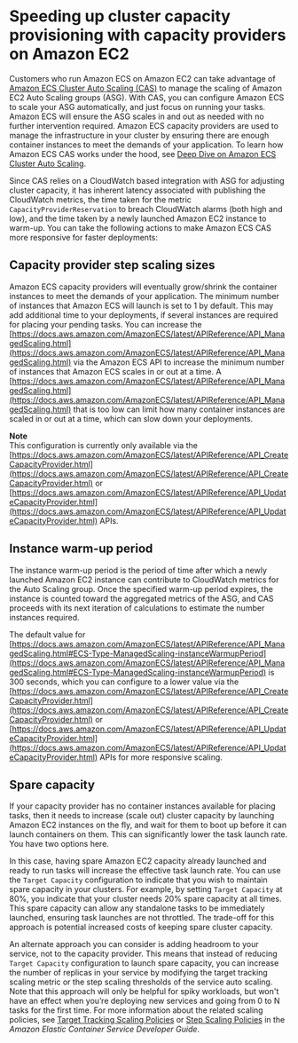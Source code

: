 # Speeding up cluster capacity provisioning with capacity providers on Amazon EC2<a name="capacity-cluster-speed-up-ec2"></a>

Customers who run Amazon ECS on Amazon EC2 can take advantage of [Amazon ECS Cluster Auto Scaling \(CAS\)](https://docs.aws.amazon.com/AmazonECS/latest/developerguide/cluster-auto-scaling.html) to manage the scaling of Amazon EC2 Auto Scaling groups \(ASG\)\. With CAS, you can configure Amazon ECS to scale your ASG automatically, and just focus on running your tasks\. Amazon ECS will ensure the ASG scales in and out as needed with no further intervention required\. Amazon ECS capacity providers are used to manage the infrastructure in your cluster by ensuring there are enough container instances to meet the demands of your application\. To learn how Amazon ECS CAS works under the hood, see [Deep Dive on Amazon ECS Cluster Auto Scaling](http://aws.amazon.com/blogs/containers/deep-dive-on-amazon-ecs-cluster-auto-scaling/)\.

Since CAS relies on a CloudWatch based integration with ASG for adjusting cluster capacity, it has inherent latency associated with publishing the CloudWatch metrics, the time taken for the metric `CapacityProviderReservation` to breach CloudWatch alarms \(both high and low\), and the time taken by a newly launched Amazon EC2 instance to warm\-up\. You can take the following actions to make Amazon ECS CAS more responsive for faster deployments:

## Capacity provider step scaling sizes<a name="cas-step-size"></a>

Amazon ECS capacity providers will eventually grow/shrink the container instances to meet the demands of your application\. The minimum number of instances that Amazon ECS will launch is set to 1 by default\. This may add additional time to your deployments, if several instances are required for placing your pending tasks\. You can increase the [https://docs.aws.amazon.com/AmazonECS/latest/APIReference/API_ManagedScaling.html](https://docs.aws.amazon.com/AmazonECS/latest/APIReference/API_ManagedScaling.html) via the Amazon ECS API to increase the minimum number of instances that Amazon ECS scales in or out at a time\. A [https://docs.aws.amazon.com/AmazonECS/latest/APIReference/API_ManagedScaling.html](https://docs.aws.amazon.com/AmazonECS/latest/APIReference/API_ManagedScaling.html) that is too low can limit how many container instances are scaled in or out at a time, which can slow down your deployments\.

**Note**  
This configuration is currently only available via the [https://docs.aws.amazon.com/AmazonECS/latest/APIReference/API_CreateCapacityProvider.html](https://docs.aws.amazon.com/AmazonECS/latest/APIReference/API_CreateCapacityProvider.html) or [https://docs.aws.amazon.com/AmazonECS/latest/APIReference/API_UpdateCapacityProvider.html](https://docs.aws.amazon.com/AmazonECS/latest/APIReference/API_UpdateCapacityProvider.html) APIs\.

## Instance warm\-up period<a name="instance-warmup-period"></a>

The instance warm\-up period is the period of time after which a newly launched Amazon EC2 instance can contribute to CloudWatch metrics for the Auto Scaling group\. Once the specified warm\-up period expires, the instance is counted toward the aggregated metrics of the ASG, and CAS proceeds with its next iteration of calculations to estimate the number instances required\.

The default value for [https://docs.aws.amazon.com/AmazonECS/latest/APIReference/API_ManagedScaling.html#ECS-Type-ManagedScaling-instanceWarmupPeriod](https://docs.aws.amazon.com/AmazonECS/latest/APIReference/API_ManagedScaling.html#ECS-Type-ManagedScaling-instanceWarmupPeriod) is 300 seconds, which you can configure to a lower value via the [https://docs.aws.amazon.com/AmazonECS/latest/APIReference/API_CreateCapacityProvider.html](https://docs.aws.amazon.com/AmazonECS/latest/APIReference/API_CreateCapacityProvider.html) or [https://docs.aws.amazon.com/AmazonECS/latest/APIReference/API_UpdateCapacityProvider.html](https://docs.aws.amazon.com/AmazonECS/latest/APIReference/API_UpdateCapacityProvider.html) APIs for more responsive scaling\.

## Spare capacity<a name="spare-capacity"></a>

If your capacity provider has no container instances available for placing tasks, then it needs to increase \(scale out\) cluster capacity by launching Amazon EC2 instances on the fly, and wait for them to boot up before it can launch containers on them\. This can significantly lower the task launch rate\. You have two options here\.

 In this case, having spare Amazon EC2 capacity already launched and ready to run tasks will increase the effective task launch rate\. You can use the `Target Capacity` configuration to indicate that you wish to maintain spare capacity in your clusters\. For example, by setting `Target Capacity` at 80%, you indicate that your cluster needs 20% spare capacity at all times\. This spare capacity can allow any standalone tasks to be immediately launched, ensuring task launches are not throttled\. The trade\-off for this approach is potential increased costs of keeping spare cluster capacity\. 

An alternate approach you can consider is adding headroom to your service, not to the capacity provider\. This means that instead of reducing `Target Capacity` configuration to launch spare capacity, you can increase the number of replicas in your service by modifying the target tracking scaling metric or the step scaling thresholds of the service auto scaling\. Note that this approach will only be helpful for spiky workloads, but won't have an effect when you’re deploying new services and going from 0 to N tasks for the first time\. For more information about the related scaling policies, see [Target Tracking Scaling Policies](https://docs.aws.amazon.com/AmazonECS/latest/developerguide/service-autoscaling-targettracking.html) or [Step Scaling Policies](https://docs.aws.amazon.com/AmazonECS/latest/developerguide/service-autoscaling-stepscaling.html) in the *Amazon Elastic Container Service Developer Guide*\.